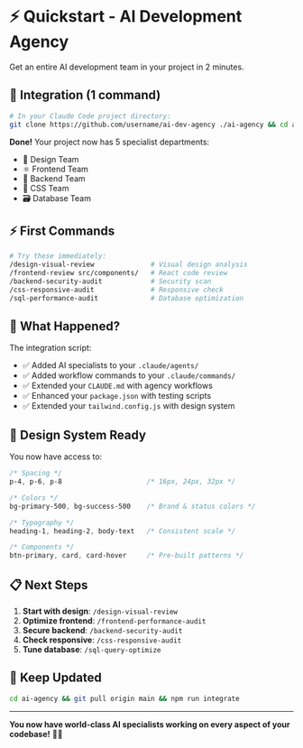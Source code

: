 # ⚡ Quickstart - AI Development Agency

Get an entire AI development team in your project in 2 minutes.

## 🚀 Integration (1 command)

```bash
# In your Claude Code project directory:
git clone https://github.com/username/ai-dev-agency ./ai-agency && cd ai-agency && npm run integrate
```

**Done!** Your project now has 5 specialist departments:
- 🎨 Design Team
- ⚛️ Frontend Team
- 🔧 Backend Team
- 🎨 CSS Team
- 🗃️ Database Team

## ⚡ First Commands

```bash
# Try these immediately:
/design-visual-review              # Visual design analysis
/frontend-review src/components/   # React code review
/backend-security-audit            # Security scan
/css-responsive-audit              # Responsive check
/sql-performance-audit             # Database optimization
```

## 🎯 What Happened?

The integration script:
- ✅ Added AI specialists to your `.claude/agents/`
- ✅ Added workflow commands to your `.claude/commands/`
- ✅ Extended your `CLAUDE.md` with agency workflows
- ✅ Enhanced your `package.json` with testing scripts
- ✅ Extended your `tailwind.config.js` with design system

## 🎨 Design System Ready

You now have access to:

```css
/* Spacing */
p-4, p-6, p-8                     /* 16px, 24px, 32px */

/* Colors */
bg-primary-500, bg-success-500    /* Brand & status colors */

/* Typography */
heading-1, heading-2, body-text   /* Consistent scale */

/* Components */
btn-primary, card, card-hover     /* Pre-built patterns */
```

## 📋 Next Steps

1. **Start with design**: `/design-visual-review`
2. **Optimize frontend**: `/frontend-performance-audit`
3. **Secure backend**: `/backend-security-audit`
4. **Check responsive**: `/css-responsive-audit`
5. **Tune database**: `/sql-query-optimize`

## 🔄 Keep Updated

```bash
cd ai-agency && git pull origin main && npm run integrate
```

---

**You now have world-class AI specialists working on every aspect of your codebase!** 🏢✨